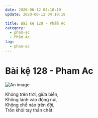 ```yaml
---
date: 2020-06-12 04:10:19
update: 2020-06-12 04:10:19

title: Bài kệ 128 - Phẩm Ác
category:
  - pham-ac
  - Phẩm Ác
tag:
  - pham-ac
---
```


# Bài kệ 128 - Pham Ac

![An image](/img/pham-ac/pham-ac-128.jpg)

Không trên trời, giữa biển,<br>Không lánh vào động núi,<br>Không chỗ nào trên đời,<br>Trốn khỏi tay thần chết.<br>
